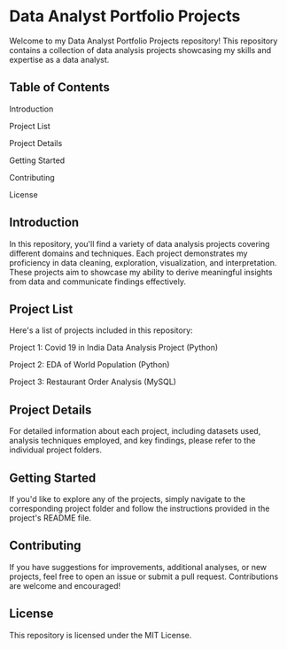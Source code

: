 # Data Analyst Portfolio Projects
Welcome to my Data Analyst Portfolio Projects repository! This repository contains a collection of data analysis projects showcasing my skills and expertise as a data analyst.

## Table of Contents
Introduction

Project List

Project Details

Getting Started

Contributing

License

## Introduction
In this repository, you'll find a variety of data analysis projects covering different domains and techniques. Each project demonstrates my proficiency in data cleaning, exploration, visualization, and interpretation. These projects aim to showcase my ability to derive meaningful insights from data and communicate findings effectively.

## Project List
Here's a list of projects included in this repository:

Project 1: Covid 19 in India Data Analysis Project (Python)

Project 2: EDA of World Population (Python)

Project 3: Restaurant Order Analysis (MySQL)

## Project Details
For detailed information about each project, including datasets used, analysis techniques employed, and key findings, please refer to the individual project folders.

## Getting Started
If you'd like to explore any of the projects, simply navigate to the corresponding project folder and follow the instructions provided in the project's README file.

## Contributing
If you have suggestions for improvements, additional analyses, or new projects, feel free to open an issue or submit a pull request. Contributions are welcome and encouraged!

## License
This repository is licensed under the MIT License.
